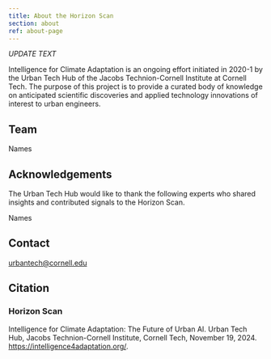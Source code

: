 ```yaml
---
title: About the Horizon Scan
section: about
ref: about-page
---
```


_UPDATE TEXT_

Intelligence for Climate Adaptation is an ongoing effort initiated in 2020-1 by the Urban Tech Hub of the Jacobs Technion-Cornell Institute at Cornell Tech. The purpose of this project is to provide a curated body of knowledge on anticipated scientific discoveries and applied technology innovations of interest to urban engineers.

## Team

Names

## Acknowledgements

The Urban Tech Hub would like to thank the following experts who shared insights and contributed signals to the Horizon Scan.

Names

## Contact

urbantech@cornell.edu

## Citation

### Horizon Scan

Intelligence for Climate Adaptation: The Future of Urban AI. Urban Tech Hub, Jacobs Technion-Cornell Institute, Cornell Tech, November 19, 2024. https://intelligence4adaptation.org/.
